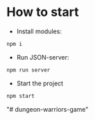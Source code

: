 # How to start
- Install modules:
```bash
npm i
```
- Run JSON-server:
```bash
npm run server
```
- Start the project
```bash
npm start
```
"# dungeon-warriors-game" 

